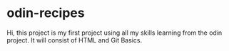 # odin-recipes
Hi, this project is my first project using all my skills learning from the odin project. It will consist of HTML and Git Basics.